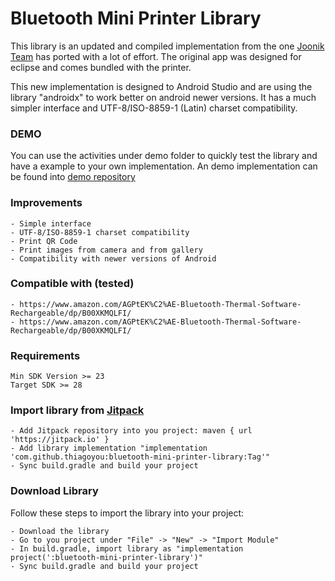 # Bluetooth Mini Printer Library
This library is an updated and compiled implementation from the one [Joonik Team](https://github.com/Joonik/BlueToothDEMO) has ported with a lot of effort. The original app was designed for eclipse and comes bundled with the printer.

This new implementation is designed to Android Studio and are using the library "androidx" to work better on android newer versions. It has a much simpler interface and UTF-8/ISO-8859-1 (Latin) charset compatibility.

### DEMO
You can use the activities under demo folder to quickly test the library and have a example to your own implementation. An demo implementation can be found into [demo repository](https://github.com/thiagoyou/bluetooth-mini-printer-demo) 

### Improvements
    - Simple interface
    - UTF-8/ISO-8859-1 charset compatibility
    - Print QR Code
    - Print images from camera and from gallery
    - Compatibility with newer versions of Android

### Compatible with (tested)
    - https://www.amazon.com/AGPtEK%C2%AE-Bluetooth-Thermal-Software-Rechargeable/dp/B00XKMQLFI/
    - https://www.amazon.com/AGPtEK%C2%AE-Bluetooth-Thermal-Software-Rechargeable/dp/B00XKMQLFI/

### Requirements
    Min SDK Version >= 23
    Target SDK >= 28
    
### Import library from [Jitpack](https://jitpack.io/docs/)
    - Add Jitpack repository into you project: maven { url 'https://jitpack.io' }
    - Add library implementation "implementation 'com.github.thiagoyou:bluetooth-mini-printer-library:Tag'"
    - Sync build.gradle and build your project
    
### Download Library
Follow these steps to import the library into your project:

    - Download the library
    - Go to you project under "File" -> "New" -> "Import Module"
    - In build.gradle, import library as "implementation project(':bluetooth-mini-printer-library')"
    - Sync build.gradle and build your project